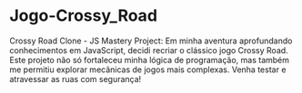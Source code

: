 # Jogo-Crossy_Road
Crossy Road Clone - JS Mastery Project: Em minha aventura aprofundando conhecimentos em JavaScript, decidi recriar o clássico jogo Crossy Road. Este projeto não só fortaleceu minha lógica de programação, mas também me permitiu explorar mecânicas de jogos mais complexas. Venha testar e atravessar as ruas com segurança!
